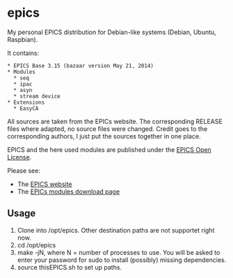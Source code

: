 epics
=====

My personal EPICS distribution for Debian-like systems (Debian, Ubuntu, Raspbian).

It contains:

	* EPICS Base 3.15 (bazaar version May 21, 2014)
	* Modules
	  * seq
	  * ipac
	  * asyn
	  * stream device
	* Extensions
	  * EasyCA

All sources are taken from the EPICs website.
The corresponding RELEASE files where adapted, no source files were changed.
Credit goes to the corresponding authors, I just put the sources together in one place.

EPICS and the here used modules are published under the [EPICS Open License](http://www.aps.anl.gov/epics/license/open.php).

Please see:
  * The [EPICS website](http://www.aps.anl.gov/epics)
  * The [EPICs modules download page](http://www.aps.anl.gov/epics/download/modules/index.php)

Usage
-----
1. Clone into /opt/epics. Other destination paths are not supportet right now.
2. cd /opt/epics
3. make -jN, where N = number of processes to use. You will be asked to enter your password for sudo to install (possibly) missing dependencies.
4. source thisEPICS.sh to set up paths.

